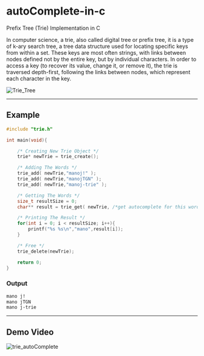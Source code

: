 # autoComplete-in-c
Prefix Tree (Trie) Implementation in C

In computer science, a trie, also called digital tree or prefix tree, it is a type of k-ary search tree, a tree data structure used for locating specific keys from within a set. These keys are most often strings, with links between nodes defined not by the entire key, but by individual characters. In order to access a key (to recover its value, change it, or remove it), the trie is traversed depth-first, following the links between nodes, which represent each character in the key.

![Trie_Tree](https://upload.wikimedia.org/wikipedia/commons/thumb/b/be/Trie_example.svg/250px-Trie_example.svg.png)

---
## Example
```c
#include "trie.h"

int main(void){

    /* Creating New Trie Object */
    trie* newTrie = trie_create();

    /* Adding The Words */
    trie_add( newTrie,"manoj!" );
    trie_add( newTrie,"manojTGN" );
    trie_add( newTrie,"manoj-trie" );

    /* Getting The Words */
    size_t resultSize = 0;
    char** result = trie_get( newTrie, /*get autocomplete for this word*/ "mano", &resultSize);

    /* Printing The Result */
    for(int i = 0; i < resultSize; i++){
        printf("%s %s\n","mano",result[i]);
    }

    /* Free */
    trie_delete(newTrie);

    return 0;
}
```
### Output
```bash
mano j!
mano jTGN
mano j-trie
```
---
## Demo Video
![trie_autoComplete](https://github.com/T-G-N/autoComplete-in-c/assets/42494649/83ddc667-1741-4437-9d2e-7302a8b6ddeb)

